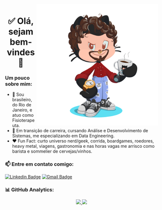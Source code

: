 ﻿<img src="https://github.com/JuFSV/JuFSV/blob/main/octocat.png" max-width="400px" width="400px" align="right"/>

<h1 align="center">
  ✅ Olá, sejam bem-vindes 👋
</h1>

### Um pouco sobre mim:
- 👦 Sou brasileiro, do Rio de Janeiro, e atuo como Fisioterapeuta.
- 🚀 Em transição de carreira, cursando Análise e Desenvolvimento de Sistemas, me especializando em Data Engineering.
- ❤️ Fun Fact: curto universo nerd/geek, corrida, boardgames, roedores, heavy metal, viagens, gastronomia e nas horas vagas me arrisco como barista e sommelier de cervejas/vinhos.

### 📫 Entre em contato comigo:

[![Linkedin Badge](https://img.shields.io/badge/-LINKEDIN-blue?style=flat-square&logo=Linkedin&logoColor=white&link=https://www.linkedin.com/in/jufsv/)](https://www.linkedin.com/in/jufsv/)
[![Gmail Badge](https://img.shields.io/badge/-EMAIL-c14438?style=flat-square&logo=Gmail&logoColor=white&link=mailto:julian.fsvital@gmail.com)](mailto:julian.fsvital@gmail.com)


### 📊 GitHub Analytics:

<p align="center">
<a href="https://github.com/JuFSV">
  <img height="180em" src="https://github-readme-stats-eight-theta.vercel.app/api?username=JuFSV&show_icons=true&theme=algolia&include_all_commits=true&count_private=true"/>
  <img height="180em" src="https://github-readme-stats-eight-theta.vercel.app/api/top-langs/?username=JuFSV&layout=compact&langs_count=8&theme=algolia"/>
</a>
</p>
